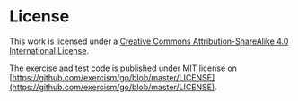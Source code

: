 # License
This work is licensed under a [Creative Commons Attribution-ShareAlike 4.0 International License](https://creativecommons.org/licenses/by-sa/4.0/).

The exercise and test code is published under MIT license on [https://github.com/exercism/go/blob/master/LICENSE](https://github.com/exercism/go/blob/master/LICENSE).

